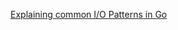 [Explaining common I/O Patterns in Go](https://medium.com/dev-bits/explaining-common-i-o-patterns-in-go-cd01b1b749c4)

